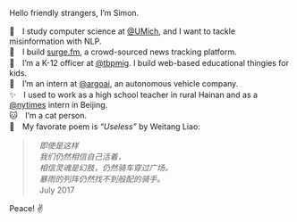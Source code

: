 Hello friendly strangers, I’m Simon.

🔬　I study computer science at [@UMich](https://github.com/umich), and I want to tackle misinformation with NLP.  
🌊　I build [surge.fm](https://github.com/surgefm), a crowd-sourced news tracking platform.  
📖　I’m a K-12 officer at [@tbpmig](https://github.com/tbpmig). I build web-based educational thingies for kids.  
🚗　I’m an intern at [@argoai](https://github.com/argoai), an autonomous vehicle company.  
✨　I used to work as a high school teacher in rural Hainan and as a [@nytimes](https://github.com/nytimes) intern in Beijing.  
🐱　I’m a cat person.  
🍵　My favorate poem is _“Useless”_ by Weitang Liao:
> 　_即使是这样_  
> 　_我们仍然相信自己活着，_  
> 　_相信灵魂是幻肢，仍然骑车穿过广场。_  
> 　_暴雨的列阵仍然找不到般配的骑手。_  
> 　July 2017

Peace! ✌️
